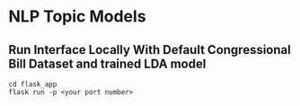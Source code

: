 # NLP Topic Models

## Run Interface Locally With Default Congressional Bill Dataset and trained LDA model

```
cd flask_app
flask run -p <your port number>
```
